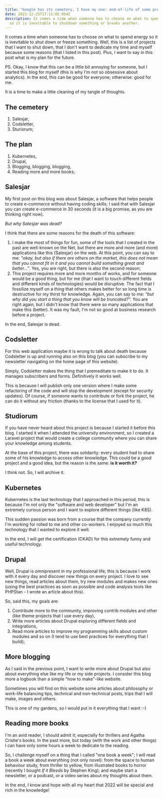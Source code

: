 ```yaml
---
title: "Google has its cemetery, I have my one: end-of-life of some projects..."
date: 2021-12-25T17:11:02.054Z
description: It comes a time when someone has to choose on what to spend energy,
  so it is inevitable to shutdown something or breaks another.
---
```

It comes a time when someone has to choose on what to spend energy so it is inevitable to shut down or freeze something. Well, this is a list of projects that I want to shut down, that I don't want to dedicate my time and myself because some reasons (that I listed in this post). Plus, I want to say in this post what is my plan for the future.

PS. Okay, I know that this can be a little bit annoying for someone, but I started this blog for myself (this is why I'm not so obsessive about analytics). In the end, this can be good for everyone; otherwise: good for me.

It is a time to make a little cleaning of my tangle of thoughts.

## The cemetery

1. Salesjar,
2. Codsletter,
3. Sturiorum;

## The plan

1. Kubernetes,
2. Drupal,
3. Blogging, blogging, blogging,
4. Reading more and more books;

## Salesjar

My first post on this blog was about Salesjar, a software that helps people to create e-commerce without having coding skills; I said that with Salesjar you can create e-commerce in 30 seconds (it is a big promise, as you are thinking right now).

*But why Salesjar was dead?*

I think that there are some reasons for the death of this software:

1. I make the most of things for fun, some of the tools that I created in the past are well-known on the Net, but there are more and more (and more) applications like this (Salesjar) on the web. At this point, you can say to me: *"okay, but also if there are others on the market, this does not mean that you cannot fit in it and you cannot build something great and better..."*. Yes, you are right, but there is also the second reason;
2. This project requires more and more months of works, and for someone would be a good thing, but for me (that I want to touch different fields and different kinds of technologies) would be disruptive. The fact that I fossilize myself on a thing that others makes better for so long time is destructive for my thirst for knowledge. Again, you can say to me: *"but why did you start a thing that you know will be truncated?".* You are right again, but I didn't know that there were so many applications that make this (better). It was my fault, I'm not so good at business research before a project.

In the end, Salesjar is dead.

## Codsletter

For this web application maybe it is wrong to talk about death because Codsletter is up and running also on this blog (you can subscribe to my newsletter navigating on the home page of this website).

Simply, Codsletter makes the thing that I premeditate to make it to do. It manages subscribers and forms. Definitively it works well.

This is because I will publish only one version where I make some refactoring of the code and will stop the development (except for security updates). Of course, if someone wants to contribute or fork the project, he can do it without any friction (thanks to the license that I used for it).

## Studiorum

If you have never heard about this project is because I started it before this blog. I started it when I attended the university environment, so I created a Laravel project that would create a college community where you can share your knowledge among students.

At the base of this project, there was solidarity: every student had to share some of his knowledge to access other knowledge. This could be a good project and a good idea, but the reason is the same: **is it worth it?**

I think not. So, I will archive it.

## Kubernetes

Kubernetes is the last technology that I approached in this period, this is because I'm not only the "software and web developer" but I'm an extremely curious person and I want to explore different things (like K8S).

This sudden passion was born from a course that the company currently I'm working for rolled to me and other co-workers. I enjoyed so much this technology that I wanted to explore it well.

In the end, I will get the certification (CKAD) for this extremely funny and useful technology.

## Drupal

Well, Drupal is omnipresent in my professional life; this is because I work with it every day and discover new things on every project. I love to see new things, read articles about them, try new modules and makes new ones (using the best practices as soon as possible and code analysis tools like PHPStan - I wrote an article about this).

So, said this, my goals are:

1. Contribute more to the community, improving contrib modules and other (like theme projects that I use every day),
2. Write more articles about Drupal exploring different fields and integrations,
3. Read more articles to improve my programming skills about custom modules and so on (I tend to use best practices for everything that I build);

## More blogging

As I said in the previous point, I want to write more about Drupal but also about everything else like my life or my side projects. I consider this blog more a logbook than a simple "how to make"-like website.

Sometimes you will find on this website some articles about philosophy or work-life balancing tips, technical and non-technical posts, trips that I will make, images and others.

This is one of my gardens, so I would put in it everything that I want :-)

## Reading more books

I'm an avid reader, I should admit it; especially for thrillers and Agatha Cristie's books. In the past more, but today (with the work and other things) I can have only some hours a week to dedicate to the reading.

So, I challenge myself on a thing that I called "one book a week"; I will read a book a week about everything (not only novel): from the space to human behaviour study, from thriller to yellow, from illustrated books to horror (recently I bought *If it Bleeds* by Stephen King); and maybe start a newsletter, or a podcast, or a video series about my thoughts about them.

In the end, I know and hope with all my heart that 2022 will be special and rich in the knowledge!